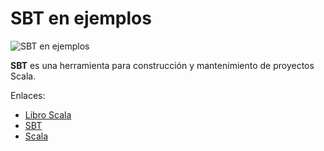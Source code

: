 # SBT en ejemplos

![SBT en ejemplos](https://blog.jetbrains.com/scala/files/2012/03/header1.png "SBT en ejemplos")


**SBT** es una herramienta para construcción y mantenimiento de proyectos Scala.


Enlaces:

* [Libro Scala](https://alvinalexander.com/downloads/scala-book/ScalaBook.pdf)
* [SBT](https://www.scala-sbt.org/)
* [Scala](https://www.scala-lang.org/)